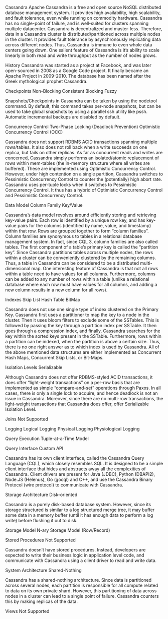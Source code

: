 Cassandra 
Apache Cassandra is a free and open source NoSQL distributed database management system. It provides high availability, high scalability, and fault tolerance, even while running on commodity hardware. Cassandra has no single-point of failure, and is well-suited for clusters spanning multiple datacenter. Cassandra is decentralized and master-less. Therefore, data in a Cassandra cluster is distributed/partitioned across multiple nodes in the cluster. It provides fault tolerance by asynchronously replicating data across different nodes. Thus, Cassandra is immune to even whole data centers going down. One salient feature of Cassandra is it’s ability to scale linearly in both read and write throughput as the number of nodes grows.


History 
Cassandra was started as a project at Facebook, and was later open-sourced in 2008 as a Google Code project. It finally became an Apache Project in 2009-2010. The database has been named after the Greek mythological prophet Cassandra.


Checkpoints 
Non-Blocking Consistent Blocking Fuzzy

Snapshots/Checkpoints in Cassandra can be taken by using the nodetool command. By default, this command takes per-node snapshots, but can be used to take global snapshots by using a parallel ssh utility like pssh. Automatic incremental backups are disabled by default.


Concurrency Control 
Two-Phase Locking (Deadlock Prevention) Optimistic Concurrency Control (OCC)

Cassandra does not support RDBMS ACID transactions spanning multiple rows/tables. It also does not roll back when a write succeeds on one replica, but fails on other replicas. As far as concurrent reads and writes are concerned, Cassandra simply performs an isolated/atomic replacement of rows within mem-tables (the in-memory structure where all writes are buffered). These are implemented using Optimistic Concurrency Control. However, under high contention on a single partition, Cassandra switches to Pessimistic Concurrency Control to counter the (potentially) high abort rate. Cassandra uses per-tuple locks when it switches to Pessimistic Concurrency Control. It thus has a hybrid of Optimistic Concurrency Control and Pessimistic Concurrency Control.


Data Model 
Column Family Key/Value

Cassandra’s data model revolves around efficiently storing and retrieving key-value pairs. Each row is identified by a unique row key, and has key-value pairs for the columns (identified by name, value, and timestamp) within that row. Rows are grouped together to form “column families”. Column families are synonymous to tables in a relational database management system. In fact, since CQL 3, column families are also called tables. The first component of a table’s primary key is called the “partition key”. Since Cassandra partitions tables across multiple nodes, the rows within a cluster can be conveniently clustered by the remaining columns. Thus, a table in Cassandra can be considered to be a distributed multi-dimensional map. One interesting feature of Cassandra is that not all rows within a table need to have values for all columns. Furthermore, columns can be added to any number of rows within a table (unlike a relational database where each row must have values for all columns, and adding a new column results in a new column for all rows).


Indexes
Skip List Hash Table BitMap

Cassandra does not use one single type of index clustered on the Primary Key. Cassandra first uses a partitioner to map the key to a node in the cluster. Then it uses bloom filters to exclude some of the SSTables. This is followed by passing the key through a partition index per SSTable. It then goes through a compression index, and finally, Cassandra searches for the key within the sorted keys present in the SSTable. Furthermore, rows within a partition can be indexed, when the partition is above a certain size. Thus, there is no one right answer as to which index is used by Cassandra. All of the above mentioned data structures are either implemented as Concurrent Hash Maps, Concurrent Skip Lists, or Bit-Maps.


Isolation Levels 
Serializable

Although Cassandra does not offer RDBMS-styled ACID transactions, it does offer “light-weight transactions” on a per-row basis that are implemented as simple “compare-and-set” operations through Paxos. In all cases, there is only a single lock to acquire, and hence deadlock is not an issue in Cassandra. Moreover, since there are no multi-row transactions, the light-weight transactions that Cassandra does offer, offer Serializable Isolation Level.


Joins
Not Supported

Logging
Logical Logging Physical Logging Physiological Logging

Query Execution
Tuple-at-a-Time Model

Query Interface 
Custom API

Cassandra has its own client interface, called the Cassandra Query Language (CQL), which closely resembles SQL. It is designed to be a simple client interface that hides and abstracts away all the complexities of Cassandra. Client drivers are present for Java (JDBC), Python (DBAPI2), Node.JS (Helenus), Go (gocql) and C++, and use the Cassandra Binary Protocol (wire protocol) to communicate with Cassandra.


Storage Architecture 
Disk-oriented

Cassandra is a purely disk-based database system. However, since its storage structured is similar to a log structured merge tree, it may buffer some data in a memory buffer (until it has enough data to perform a log write) before flushing it out to disk.


Storage Model
N-ary Storage Model (Row/Record)

Stored Procedures 
Not Supported

Cassandra doesn’t have stored procedures. Instead, developers are expected to write their business logic in application level code, and communicate with Cassandra using a client driver to read and write data.


System Architecture 
Shared-Nothing

Cassandra has a shared-nothing architecture. Since data is partitioned across several nodes, each partition is responsible for all compute related to data on its own private shard. However, this partitioning of data across nodes in a cluster can lead to a single point of failure. Cassandra counters this by making replicas of the data.


Views
Not Supported
